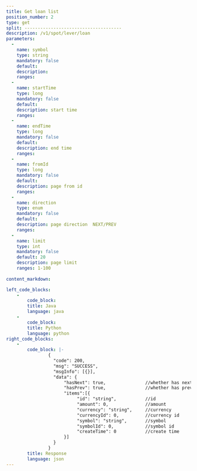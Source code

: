 ```yaml
---
title: Get loan list
position_number: 2
type: get
split: -------------------------------------
description: /v1/spot/lever/loan
parameters:
  -
    name: symbol
    type: string
    mandatory: false
    default:
    description:
    ranges:
  -
    name: startTime
    type: long
    mandatory: false
    default:
    description: start time
    ranges:
  -
    name: endTime
    type: long
    mandatory: false
    default:
    description: end time
    ranges:
  -
    name: fromId
    type: long
    mandatory: false
    default:
    description: page from id
    ranges:
  -
    name: direction
    type: enum
    mandatory: false
    default:
    description: page direction  NEXT/PREV
    ranges:
  -
    name: limit
    type: int
    mandatory: false
    default: 20
    description: page limit
    ranges: 1-100
  
content_markdown: 

left_code_blocks:
    -
        code_block:
        title: Java
        language: java
    -
        code_block:
        title: Python
        language: python
right_code_blocks:
    -
        code_block: |-
                {
                  "code": 200,
                  "msg": "SUCCESS",
                  "msgInfo": [{}],
                  "data": {
                      "hasNext": true,               //whether has next page
                      "hasPrev": true,               //whether has previous page
                      "items":[{
                           "id": "string",           //id
                           "amount": 0,              //amount
                           "currency": "string",     //currency
                           "currencyId": 0,          //currency id
                           "symbol": "string",       //symbol
                           "symbolId": 0,            //symbol id
                           "createTime": 0           //create time
                      }]
                  }
                }
        title: Response
        language: json
---
```

